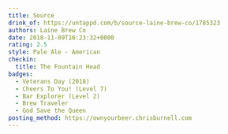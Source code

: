 ```yaml
---
title: Source
drink_of: https://untappd.com/b/source-laine-brew-co/1785323
authors: Laine Brew Co
date: 2018-11-09T16:23:32+0000
rating: 2.5
style: Pale Ale - American
checkin:
  title: The Fountain Head
badges:
  - Veterans Day (2018)
  - Cheers To You! (Level 7)
  - Bar Explorer (Level 2)
  - Brew Traveler
  - God Save the Queen
posting_method: https://ownyourbeer.chrisburnell.com
---
```


